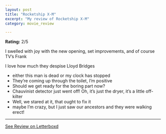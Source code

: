 ```yaml
---
layout: post
title: "Rocketship X-M"
excerpt: "My review of Rocketship X-M"
category: movie_review

---
```


**Rating:** 2/5

I swelled with joy with the new opening, set improvements, and of course TV’s Frank

I love how much they despise Lloyd Bridges

* either this man is dead or my clock has stopped
* They’re coming up through the toilet, I’m positive
* Should we get ready for the boring part now?
* Chauvinist detector just went off! Oh, it’s just the dryer, it’s a little off-kilter
* Well, we stared at it, that ought to fix it
* maybe I’m crazy, but I just saw our ancestors and they were walking erect!

<hr>

[See Review on Letterboxd](https://boxd.it/4yQUnx)
